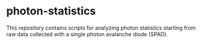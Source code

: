 # photon-statistics
This repository contains scripts for analyzing photon statistics starting from raw data collected with a single photon avalanche diode (SPAD).
